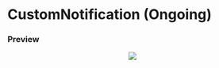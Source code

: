 ﻿# CustomNotification (Ongoing)
### Preview
<p align="center">
  <img src="https://github.com/user-attachments/assets/95f80582-8350-4728-b53c-a8f9b189c417">
</p>
